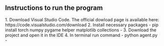 <h2> Instructions to run the program </h2>
1. Download Visual Studio Code. The official dowload page is available here: https://code.visualstudio.com/download
2. Install necessary packages  - pip install torch numpy pygame helper matplotlib collections -
3. Download the project and open it in the IDE
4. In terminal run command - python agent.py - 
